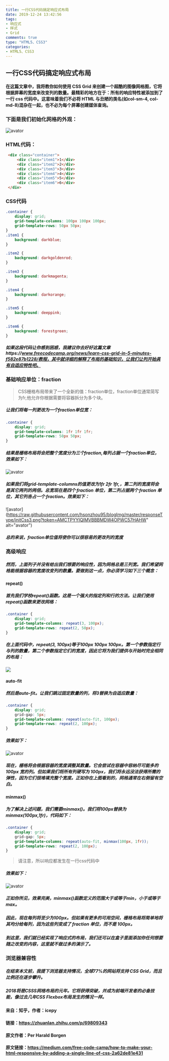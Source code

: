 ```yaml
---
title: 一行CSS代码搞定响应式布局
date: 2019-12-24 13:42:56
tags:
- 响应式
- 样式
- Grid
comments: true
type: "HTML5、CSS3"
categories:
- HTML5、CSS3
---
```

## 一行CSS代码搞定响应式布局

#### 在这篇文章中，我将教你如何使用 CSS Grid 来创建一个超酷的图像网格图，它将根据屏幕的宽度来改变列的数量。最精彩的地方在于：所有的响应特性被添加到了一行 css 代码中。这意味着我们不必将 HTML 与丑陋的类名(如col-sm-4, col-md-8)混杂在一起，也不必为每个屏幕创建媒体查询。
<!-- more -->
### 下面是我们初始化网格的外观：

![avator](https://raw.githubusercontent.com/hsonzhou95/blogImg/master/responseType/initCss1.png?token=AMCTPY2FVPFKQUKNA4QKILS57HAYS)

### HTML代码：

```html
 <div class="container">
     <div class="item1">1</div>
     <div class="item2">2</div>
     <div class="item3">3</div>
     <div class="item4">4</div>
     <div class="item5">5</div>
     <div class="item6">6</div>
 </div>
```

### CSS代码

```css
.container {
    display: grid;
    grid-template-columns: 100px 100px 100px;
    grid-template-rows: 50px 50px;
}
.item1 {
    background: darkblue;
}

.item2 {
    background: darkgoldenrod;
}

.item3 {
    background: darkmagenta;
}

.item4 {
    background: darkorange;
}

.item5 {
    background: deeppink;
}

.item6 {
    background: forestgreen;
}
```

##### 如果这段代码让你感到困惑，我建议你去好好这篇文章https://www.freecodecamp.org/news/learn-css-grid-in-5-minutes-f582e87b1228/教程，其中就详细的解释了布局的基础知识，让我们让列开始具有自适应特性吧。

### 基础响应单位：fraction

> CSS栅格布局带来了一个全新的值：fraction单位，fraction单位通常简写为fr,他允许你根据需要将容器拆分为多个块。

##### 让我们将每一列更改为一个fraction单位宽：

```css
.container {
    display: grid;
    grid-template-columns: 1fr 1fr 1fr;
    grid-template-rows: 50px 50px;
}
```

##### 结果是栅格布局将会把整个宽度分为三个fraction,每列占据一个fraction单位，效果如下：

![avator](https://raw.githubusercontent.com/hsonzhou95/blogImg/master/responseType/initCss2.png?token=AMCTPYYBWEAU4YFLDSAVXGC57HAFC)

##### 如果我们将grid-template-columns的值更改为1fr 2fr 1fr,，第二列的宽度将会是其它两列的两倍。总宽现在是四个 fraction 单位，第二列占据两个 fraction 单位，其它列各占一个 fraction。效果如下：

![avator](https://raw.githubusercontent.com/hsonzhou95/blogImg/master/responseType/initCss3.png?token=AMCTPYYIQIMVBBBMDW4OPWC57HAHW" alt="avator")

##### 总的来说，fraction单位值将使你可以很容易的更改列的宽度

### 高级响应

##### 然而，上面列子并没有给出我们想要的响应性，因为网格总是三列宽。我们希望网格能根据容器的宽度改变列的数量。要做到这一点，你必须学习如下三个概念：

#### repeat()

##### 首先我们学校repeat()函数。这是一个强大的指定列和行的方法。让我们使用repeat()函数来更改网格：

```css
.container {
    display: grid;
    grid-template-columns: repeat(3, 100px);
    grid-template-rows: repeat(2, 50px);
}
```

##### 在上面代码中，repeat(3, 100px)等于100px 100px 100px。第一个参数指定行与列的数量，第二个参数指定它们的宽度，因此它将为我们提供与开始时完全相同的布局：

<img src="https://raw.githubusercontent.com/hsonzhou95/blogImg/master/responseType/initCss4.png?token=AMCTPY6M4IIU2XMAJL5H4T257HAL6" />

#### auto-fit

##### 然后是auto-fit。让我们跳过固定数量的列，将3替换为自适应数量：

```Css
.container {
    display: grid;
    grid-gap: 5px;
    grid-template-columns: repeat(auto-fit, 100px);
    grid-template-rows: repeat(2, 100px);
}
```

##### 效果如下：

![avator](https://raw.githubusercontent.com/hsonzhou95/blogImg/master/responseType/initCss5.png?token=AMCTPY6WRDICC4GA4N4XWTK57HAOG)

##### 现在，栅格将会根据容器的宽度调整其数量。它会尝试在容器中容纳尽可能多的 100px 宽的列。但如果我们将所有列硬写为 100px，我们将永远没法获得所需的弹性，因为它们很难填充整个宽度。正如你在上图看到的，网格通常在右侧留有空白。

#### minmax()

##### 为了解决上述问题，我们需要minmax()。我们将100px替换为minmax(100px,1fr)，代码如下：

```css
.container {
    display: grid;
    grid-gap: 5px;
    grid-template-columns: repeat(auto-fit, minmax(100px, 1fr));
    grid-template-rows: repeat(2, 100px);
}
```

> 请注意，所以响应都发生在一行css代码中

##### 效果如下：

![avator](https://raw.githubusercontent.com/hsonzhou95/blogImg/master/responseType/initCss6.png?token=AMCTPY33OBW6CTDFAT555AC57HAP2)

##### 正如你所见，效果完美，minmax()函数定义的范围大于或等于min，小于或等于max。



##### 因此，现在每列将至少为100px。但如果有更多的可用空间，栅格布局将简单地将其均分给每列，因为这些列变成了 fraction 单位，而不是 100px。

##### 到这里，我们就已经实现了响应式的布局，我们还可以在盒子里面添加你任何想要随之改变的内容，这里就不做过多的演示了。

### 浏览器兼容性

##### 在结束本文前，我提下浏览器支持情况，全球77%的网站将支持 CSS Grid，而且比例还在逐步攀升。

##### 2018将是CSSS网格布局的元年。它将获得突破，并成为前端开发者的必备技能，像过去几年CSS Flexbox布局发生的情况一样。

#### 来自：知乎，作者：icepy

#### 链接：https://zhuanlan.zhihu.com/p/69809343

#### 原文作者：Per Harald Borgen

#### 原文链接：https://medium.com/free-code-camp/how-to-make-your-html-responsive-by-adding-a-single-line-of-css-2a62de81e431



